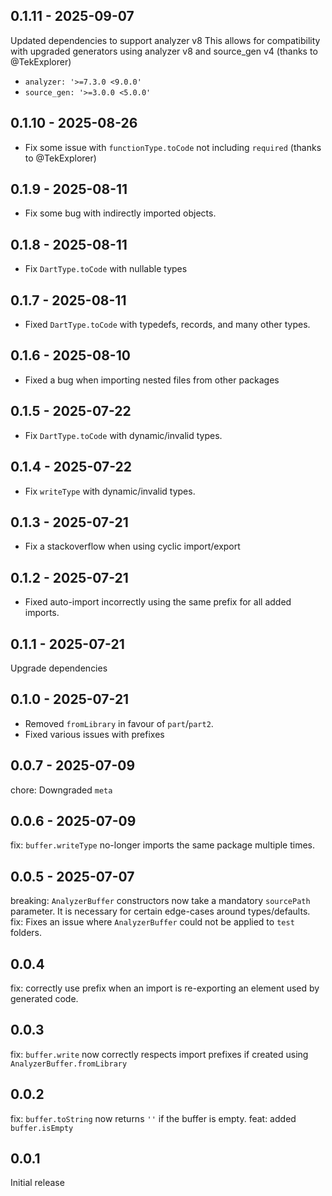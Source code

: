 ## 0.1.11 - 2025-09-07

Updated dependencies to support analyzer v8
This allows for compatibility with upgraded generators using analyzer v8 and source_gen v4
  (thanks to @TekExplorer)

- `analyzer: '>=7.3.0 <9.0.0'`
- `source_gen: '>=3.0.0 <5.0.0'`

## 0.1.10 - 2025-08-26

- Fix some issue with `functionType.toCode` not including `required`
  (thanks to @TekExplorer)

## 0.1.9 - 2025-08-11

- Fix some bug with indirectly imported objects.

## 0.1.8 - 2025-08-11

- Fix `DartType.toCode` with nullable types

## 0.1.7 - 2025-08-11

- Fixed `DartType.toCode` with typedefs, records, and many other types.

## 0.1.6 - 2025-08-10

- Fixed a bug when importing nested files from other packages

## 0.1.5 - 2025-07-22

- Fix `DartType.toCode` with dynamic/invalid types.

## 0.1.4 - 2025-07-22

- Fix `writeType` with dynamic/invalid types.

## 0.1.3 - 2025-07-21

- Fix a stackoverflow when using cyclic import/export

## 0.1.2 - 2025-07-21

- Fixed auto-import incorrectly using the same prefix for all added imports.

## 0.1.1 - 2025-07-21

Upgrade dependencies

## 0.1.0 - 2025-07-21

- Removed `fromLibrary` in favour of `part`/`part2`.
- Fixed various issues with prefixes

## 0.0.7 - 2025-07-09

chore: Downgraded `meta`

## 0.0.6 - 2025-07-09

fix: `buffer.writeType` no-longer imports the same package multiple times.

## 0.0.5 - 2025-07-07

breaking: `AnalyzerBuffer` constructors now take a mandatory `sourcePath` parameter.
It is necessary for certain edge-cases around types/defaults.  
fix: Fixes an issue where `AnalyzerBuffer` could not be applied to `test` folders.

## 0.0.4

fix: correctly use prefix when an import is re-exporting an element used by generated code.

## 0.0.3

fix: `buffer.write` now correctly respects import prefixes if created using `AnalyzerBuffer.fromLibrary`

## 0.0.2

fix: `buffer.toString` now returns `''` if the buffer is empty.
feat: added `buffer.isEmpty`

## 0.0.1

Initial release
